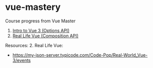 # vue-mastery
Course progress from Vue Master

1. [Intro to Vue 3 (Options API)](https://www.vuemastery.com/courses/intro-to-vue-3/creating-the-vue-app-vue3/)
2. [Real Life Vue (Composition API)](https://www.vuemastery.com/courses/real-world-vue-3-composition-api/building-a-vue-3-app-composition-api)

Resources:
2. Real Life Vue:
- https://my-json-server.typicode.com/Code-Pop/Real-World_Vue-3/events 
